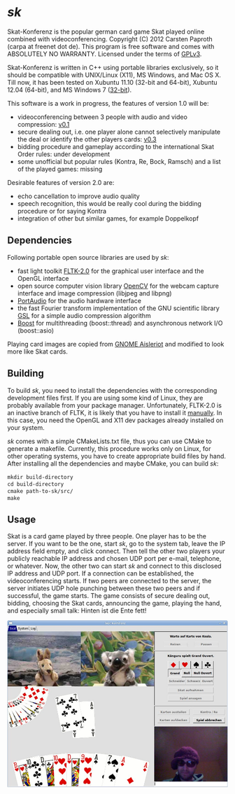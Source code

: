 # *sk*

Skat-Konferenz is the popular german card game Skat played online combined with videoconferencing. Copyright (C) 2012 Carsten Paproth (carpa at freenet dot de).
This program is free software and comes with ABSOLUTELY NO WARRANTY. Licensed under the terms of [GPLv3](http://www.gnu.org/licenses/).

Skat-Konferenz is written in C++ using portable libraries exclusively, so it should be compatible with UNIX/Linux (X11), MS Windows, and Mac OS X. Till now,
it has been tested on Xubuntu 11.10 (32-bit and 64-bit), Xubuntu 12.04 (64-bit), and MS Windows 7 ([32-bit](https://github.com/cpaproth/sk/downloads)).

This software is a work in progress, the features of version 1.0 will be:
* videoconferencing between 3 people with audio and video compression: [v0.1](https://github.com/cpaproth/sk/tags)
* secure dealing out, i.e. one player alone cannot selectively manipulate the deal or identify the other players cards: [v0.3](https://github.com/cpaproth/sk/tags)
* bidding procedure and gameplay according to the international Skat Order rules: under development
* some unofficial but popular rules (Kontra, Re, Bock, Ramsch) and a list of the played games: missing

Desirable features of version 2.0 are:
* echo cancellation to improve audio quality
* speech recognition, this would be really cool during the bidding procedure or for saying Kontra
* integration of other but similar games, for example Doppelkopf


## Dependencies

Following portable open source libraries are used by *sk*:
* fast light toolkit [FLTK-2.0](http://www.fltk.org) for the graphical user interface and the OpenGL interface
* open source computer vision library [OpenCV](http://www.opencv.org) for the webcam capture interface and image compression (libjpeg and libpng)
* [PortAudio](http://www.portaudio.com) for the audio hardware interface
* the fast Fourier transform implementation of the GNU scientific library [GSL](http://www.gnu.org/software/gsl/) for a simple audio compression algorithm
* [Boost](http://www.boost.org) for multithreading (boost::thread) and asynchronous network I/O (boost::asio)

Playing card images are copied from [GNOME Aisleriot](https://live.gnome.org/Aisleriot) and modified to look more like Skat cards.


## Building

To build *sk*, you need to install the dependencies with the corresponding development files first. If you are using some kind of Linux, they are probably available from
your package manager. Unfortunately, FLTK-2.0 is an inactive branch of FLTK, it is likely that you have to install it [manually](https://github.com/cpaproth/sk/downloads).
In this case, you need the OpenGL and X11 dev packages already installed on your system.

*sk* comes with a simple CMakeLists.txt file, thus you can use CMake to generate a makefile. Currently, this procedure works only on Linux,
for other operating systems, you have to create appropriate build files by hand. After installing all the dependencies and maybe CMake, you can build *sk*:

    mkdir build-directory
    cd build-directory
    cmake path-to-sk/src/
    make


## Usage

Skat is a card game played by three people. One player has to be the server. If you want to be the one, start *sk*, go to the system tab, leave the IP address field empty,
and click connect. Then tell the other two players your publicly reachable IP address and chosen UDP port per e-mail, telephone, or whatever.
Now, the other two can start *sk* and connect to this disclosed IP address and UDP port. If a connection can be established, the videoconferencing starts.
If two peers are connected to the server, the server initiates UDP hole punching between these two peers and if successful, the game starts.
The game consists of secure dealing out, bidding, choosing the Skat cards, announcing the game, playing the hand, and especially small talk: Hinten ist die Ente fett!

![screenshot](https://github.com/cpaproth/sk/raw/master/images/screenshot.jpg)
